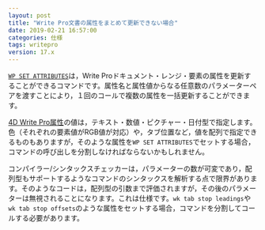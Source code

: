 ```yaml
---
layout: post
title: "Write Pro文書の属性をまとめて更新できない場合"
date: 2019-02-21 16:57:00
categories: 仕様 
tags: writepro
version: 17.x
---
```


[``WP SET ATTRIBUTES``](https://doc.4d.com/4Dv17/4D/17/WP-SET-ATTRIBUTES.301-3726313.ja.html)は，Write Proドキュメント・レンジ・要素の属性を更新することができるコマンドです。属性名と属性値からなる任意数のパラメーターペアを渡すことにより，１回のコールで複数の属性を一括更新することができます。

[4D Write Pro属性](https://doc.4d.com/4Dv17/4D/17/4D-Write-Pro-Attributes.300-3726323.ja.html)の値は，テキスト・数値・ピクチャー・日付型で指定します。色（それぞれの要素値がRGB値が対応）や，タブ位置など，値を配列で指定できるものもありますが，そのような属性を``WP SET ATTRIBUTES``でセットする場合，コマンドの呼び出しを分割しなければならないかもしれません。

コンパイラー/シンタックスチェッカーは，パラメーターの数が可変であり，配列型もサポートするようなコマンドのシンタックスを解析する点で限界があります。そのようなコードは，配列型の引数まで評価されますが，その後のパラメーターは無視されることになります。これは仕様です。``wk tab stop leadings``や``wk tab stop offsets``のような属性をセットする場合，コマンドを分割してコールする必要があります。
